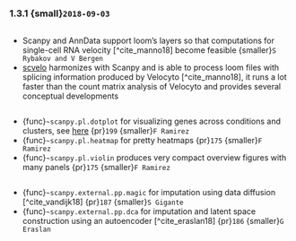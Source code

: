 ### 1.3.1 {small}`2018-09-03`

```{rubric} RNA velocity in single cells [^cite_manno18]
```

- Scanpy and AnnData support loom’s layers so that computations for single-cell RNA velocity [^cite_manno18] become feasible {smaller}`S Rybakov and V Bergen`
- [scvelo] harmonizes with Scanpy and is able to process loom files with splicing information produced by Velocyto [^cite_manno18], it runs a lot faster than the count matrix analysis of Velocyto and provides several conceptual developments

~~~{rubric} Plotting ({ref}`pl-generic`)
~~~

- {func}`~scanpy.pl.dotplot` for visualizing genes across conditions and clusters, see [here](https://gist.github.com/fidelram/2289b7a8d6da055fb058ac9a79ed485c) {pr}`199` {smaller}`F Ramirez`
- {func}`~scanpy.pl.heatmap` for pretty heatmaps {pr}`175` {smaller}`F Ramirez`
- {func}`~scanpy.pl.violin` produces very compact overview figures with many panels {pr}`175` {smaller}`F Ramirez`

~~~{rubric} There now is a section on imputation in {doc}`external <../external/index>`:
~~~

- {func}`~scanpy.external.pp.magic` for imputation using data diffusion [^cite_vandijk18] {pr}`187` {smaller}`S Gigante`
- {func}`~scanpy.external.pp.dca` for imputation and latent space construction using an autoencoder [^cite_eraslan18] {pr}`186` {smaller}`G Eraslan`

[scvelo]: https://github.com/theislab/scvelo
